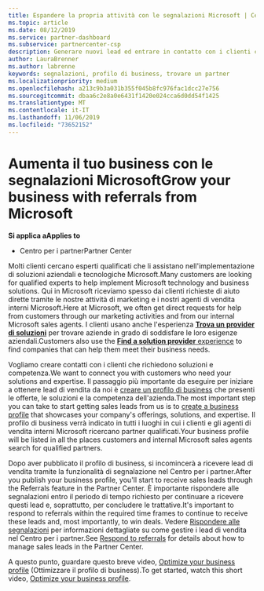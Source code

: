 ```yaml
---
title: Espandere la propria attività con le segnalazioni Microsoft | Centro per i partner
ms.topic: article
ms.date: 08/12/2019
ms.service: partner-dashboard
ms.subservice: partnercenter-csp
description: Generare nuovi lead ed entrare in contatto con i clienti che richiedono aiuto per implementare i prodotti e le soluzioni Microsoft.
author: LauraBrenner
ms.author: labrenne
keywords: segnalazioni, profilo di business, trovare un partner
ms.localizationpriority: medium
ms.openlocfilehash: a213c9b3a031b355f045b8fc976fac1dcc27e756
ms.sourcegitcommit: dbaa6c2e8a0e6431f1420e024cca6d0dd54f1425
ms.translationtype: MT
ms.contentlocale: it-IT
ms.lasthandoff: 11/06/2019
ms.locfileid: "73652152"
---
```

<!-- FWLink:  https://go.microsoft.com/fwlink/?linkid=849775 (top of page) -->

# <a name="grow-your-business-with-referrals-from-microsoft"></a><span data-ttu-id="3f734-104">Aumenta il tuo business con le segnalazioni Microsoft</span><span class="sxs-lookup"><span data-stu-id="3f734-104">Grow your business with referrals from Microsoft</span></span>

<span data-ttu-id="3f734-105">**Si applica a**</span><span class="sxs-lookup"><span data-stu-id="3f734-105">**Applies to**</span></span>

-  <span data-ttu-id="3f734-106">Centro per i partner</span><span class="sxs-lookup"><span data-stu-id="3f734-106">Partner Center</span></span>

<span data-ttu-id="3f734-107">Molti clienti cercano esperti qualificati che li assistano nell'implementazione di soluzioni aziendali e tecnologiche Microsoft.</span><span class="sxs-lookup"><span data-stu-id="3f734-107">Many customers are looking for qualified experts to help implement Microsoft technology and business solutions.</span></span> <span data-ttu-id="3f734-108">Qui in Microsoft riceviamo spesso dai clienti richieste di aiuto dirette tramite le nostre attività di marketing e i nostri agenti di vendita interni Microsoft.</span><span class="sxs-lookup"><span data-stu-id="3f734-108">Here at Microsoft, we often get direct requests for help from customers through our marketing activities and from our internal Microsoft sales agents.</span></span> <span data-ttu-id="3f734-109">I clienti usano anche l'esperienza [**Trova un provider di soluzioni**](https://www.microsoft.com/solution-providers/search) per trovare aziende in grado di soddisfare le loro esigenze aziendali.</span><span class="sxs-lookup"><span data-stu-id="3f734-109">Customers also use the [**Find a solution provider** experience](https://www.microsoft.com/solution-providers/search) to find companies that can help them meet their business needs.</span></span> 

<span data-ttu-id="3f734-110">Vogliamo creare contatti con i clienti che richiedono soluzioni e competenza.</span><span class="sxs-lookup"><span data-stu-id="3f734-110">We want to connect you with customers who need your solutions and expertise.</span></span> <span data-ttu-id="3f734-111">Il passaggio più importante da eseguire per iniziare a ottenere lead di vendita da noi è [creare un profilo di business](create-a-marketing-profile.md) che presenti le offerte, le soluzioni e la competenza dell'azienda.</span><span class="sxs-lookup"><span data-stu-id="3f734-111">The most important step you can take to start getting sales leads from us is to [create a business profile](create-a-marketing-profile.md) that showcases your company's offerings, solutions, and expertise.</span></span> <span data-ttu-id="3f734-112">Il profilo di business verrà indicato in tutti i luoghi in cui i clienti e gli agenti di vendita interni Microsoft ricercano partner qualificati.</span><span class="sxs-lookup"><span data-stu-id="3f734-112">Your business profile will be listed in all the places customers and internal Microsoft sales agents search for qualified partners.</span></span> 

 <span data-ttu-id="3f734-113">Dopo aver pubblicato il profilo di business, si incomincerà a ricevere lead di vendita tramite la funzionalità di segnalazione nel Centro per i partner.</span><span class="sxs-lookup"><span data-stu-id="3f734-113">After you publish your business profile, you'll start to receive sales leads through the Referrals feature in the Partner Center.</span></span> <span data-ttu-id="3f734-114">È importante rispondere alle segnalazioni entro il periodo di tempo richiesto per continuare a ricevere questi lead e, soprattutto, per concludere le trattative.</span><span class="sxs-lookup"><span data-stu-id="3f734-114">It's important to respond to referrals within the required time frames to continue to receive these leads and, most importantly, to win deals.</span></span> <span data-ttu-id="3f734-115">Vedere [Rispondere alle segnalazioni](responding-to-referrals.md) per informazioni dettagliate su come gestire i lead di vendita nel Centro per i partner.</span><span class="sxs-lookup"><span data-stu-id="3f734-115">See [Respond to referrals](responding-to-referrals.md) for details about how to manage sales leads in the Partner Center.</span></span>  

<span data-ttu-id="3f734-116">A questo punto, guardare questo breve video, [Optimize your business profile](https://player.vimeo.com/video/252788046) (Ottimizzare il profilo di business).</span><span class="sxs-lookup"><span data-stu-id="3f734-116">To get started, watch this short video, [Optimize your business profile](https://player.vimeo.com/video/252788046).</span></span>  

<!-- 
*  [Analyze your business profile](analyze-your-marketing-profile.md) Regularly review and optimize your business profile to make sure you're getting in front of your target customers.
-->
